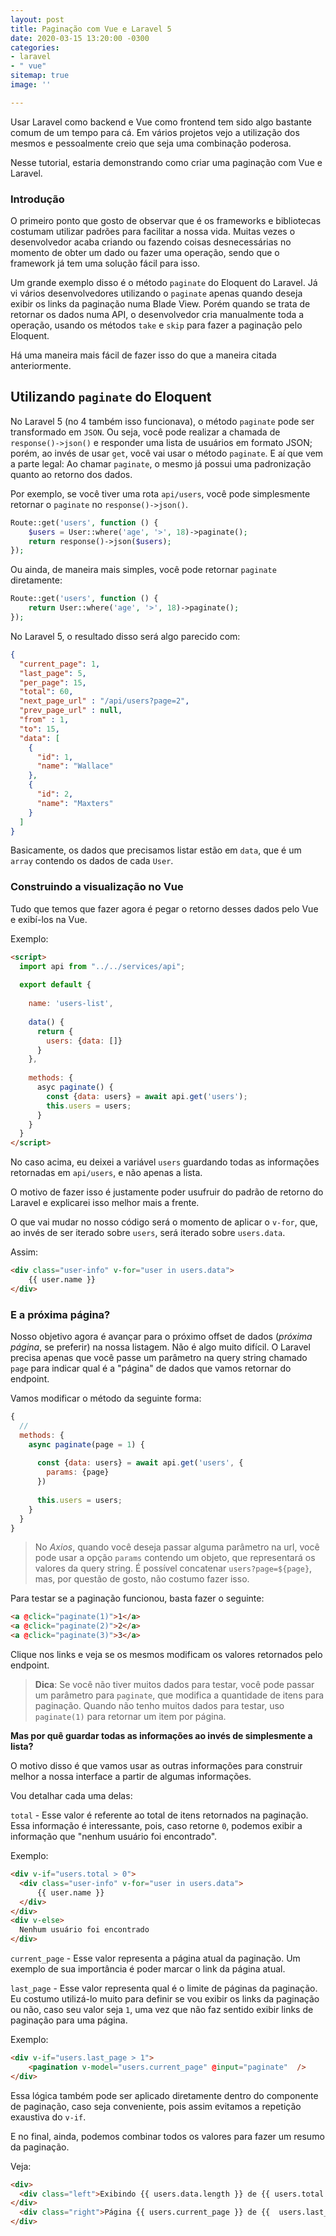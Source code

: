 ```yaml
---
layout: post
title: Paginação com Vue e Laravel 5
date: 2020-03-15 13:20:00 -0300
categories:
- laravel
- " vue"
sitemap: true
image: ''

---
```

Usar Laravel como backend e Vue como frontend tem sido algo bastante comum de um tempo para cá. Em vários projetos vejo a utilização dos mesmos e pessoalmente creio que seja uma combinação poderosa.

Nesse tutorial, estaria demonstrando como criar uma paginação com Vue e Laravel.

### Introdução

O primeiro ponto que gosto de observar que é os frameworks e bibliotecas costumam utilizar padrões para facilitar a nossa vida. Muitas vezes o desenvolvedor acaba criando ou fazendo coisas desnecessárias no momento de obter um dado ou fazer uma operação, sendo que o framework já tem uma solução fácil para isso.

Um grande exemplo disso é o método `paginate` do Eloquent do Laravel. Já vi vários desenvolvedores utilizando o `paginate` apenas quando deseja exibir os links da paginação numa Blade View. Porém quando se trata de retornar os dados numa API, o desenvolvedor cria manualmente toda a operação, usando os métodos `take` e `skip` para fazer a paginação pelo Eloquent.

Há uma maneira mais fácil de fazer isso do que a maneira citada anteriormente.

## Utilizando `paginate` do Eloquent

No Laravel 5 (no 4 também isso funcionava), o método `paginate` pode ser transformado em `JSON`. Ou seja, você pode realizar a  chamada de `response()->json()` e responder uma lista de usuários em formato JSON; porém, ao invés de usar `get`, você vai usar o método `paginate`.
E aí que vem a parte legal: Ao chamar `paginate`, o mesmo já possui uma padronização quanto ao retorno dos dados.

Por exemplo, se você tiver uma rota `api/users`, você pode simplesmente retornar o `paginate` no `response()->json()`.

```php
Route::get('users', function () {
	$users = User::where('age', '>', 18)->paginate();
	return response()->json($users);
});
```

Ou ainda, de maneira mais simples, você pode retornar `paginate` diretamente:

```php
Route::get('users', function () {
	return User::where('age', '>', 18)->paginate();
});
```

No Laravel 5, o resultado disso será algo parecido com:

```json
{
  "current_page": 1,
  "last_page": 5,
  "per_page": 15,
  "total": 60,
  "next_page_url" : "/api/users?page=2",
  "prev_page_url" : null,
  "from" : 1,
  "to": 15,
  "data": [
    {
      "id": 1,
      "name": "Wallace"
    },
    {
      "id": 2,
      "name": "Maxters"
    }
  ]
}
```

Basicamente, os dados que precisamos listar estão em `data`, que é um `array` contendo os dados de cada `User`.

### Construindo a visualização no Vue

Tudo que temos que fazer agora é pegar o retorno desses dados pelo Vue e exibí-los na Vue.

Exemplo:

```html
<script>
  import api from "../../services/api";
  
  export default {
  
    name: 'users-list',
    
    data() {
      return {
        users: {data: []}
      }
    },
    
    methods: {
      asyc paginate() {
        const {data: users} = await api.get('users');
  		this.users = users;
      }
    }
  }
</script>
```

No caso acima, eu deixei a variável `users` guardando todas as informações retornadas em `api/users`, e não apenas a lista. 

O motivo de fazer isso é justamente poder usufruir do padrão de retorno do Laravel e explicarei isso melhor mais a frente.

O que vai mudar no nosso código será o momento de aplicar o `v-for`, que, ao invés de ser iterado sobre `users`, será iterado sobre `users.data`.

Assim:

```html
<div class="user-info" v-for="user in users.data">
  	{{ user.name }}
</div>
```

### E a próxima página?

Nosso objetivo agora é avançar para o próximo offset de dados (*próxima página*, se preferir) na nossa listagem. 
Não é algo muito difícil. O Laravel precisa apenas que você passe um parâmetro na query string chamado `page` para indicar qual é a "página" de dados que vamos retornar do endpoint.

Vamos modificar o método da seguinte forma:

```javascript
{
  //
  methods: {
    async paginate(page = 1) {
      
      const {data: users} = await api.get('users', {
        params: {page}
      })
      
      this.users = users;
    }
  }
}
```

> No *Axios*, quando você deseja passar alguma parâmetro na url, você pode usar a opção `params` contendo um objeto, que representará os valores da query string. É possível concatenar `users?page=${page}`, mas, por questão de gosto, não costumo fazer isso.


Para testar se a paginação funcionou, basta fazer o seguinte:

```html
<a @click="paginate(1)">1</a>
<a @click="paginate(2)">2</a>
<a @click="paginate(3)">3</a>
```

Clique nos links e veja se os mesmos modificam os valores retornados pelo endpoint.

> **Dica**: Se você não tiver muitos dados para testar, você pode passar um parâmetro para `paginate`, que modifica a quantidade de itens para paginação. Quando não tenho muitos dados para testar, uso `paginate(1)` para retornar um item por página.



**Mas por quê guardar todas as informações ao invés de simplesmente a lista?**

O motivo disso é que vamos usar as outras informações para construir melhor a nossa interface a partir de algumas informações.

Vou detalhar cada uma delas:

`total` - Esse valor é referente ao total de itens retornados na paginação. Essa informação é interessante, pois, caso retorne `0`, podemos  exibir a informação que "nenhum usuário foi encontrado".

Exemplo:

```html
<div v-if="users.total > 0">
  <div class="user-info" v-for="user in users.data">
      {{ user.name }}
  </div>
</div>
<div v-else>
  Nenhum usuário foi encontrado
</div>
```


`current_page` - Esse valor representa a página atual da paginação. Um exemplo de sua importância é poder marcar o link da página atual. 


`last_page` - Esse valor representa qual é o limite de páginas da paginação. Eu costumo utilizá-lo muito para definir se vou exibir os links da paginação ou não, caso seu valor seja `1`, uma vez que não faz sentido exibir links de paginação para uma página.

Exemplo: 

```html
<div v-if="users.last_page > 1">
	<pagination v-model="users.current_page" @input="paginate"  />
</div>
```

Essa lógica também pode ser aplicado diretamente dentro do componente de paginação, caso seja conveniente, pois assim evitamos a repetição exaustiva do `v-if`.

E no final, ainda, podemos combinar todos os valores para fazer um resumo da paginação. 

Veja:

```html
<div>
  <div class="left">Exibindo {{ users.data.length }} de {{ users.total }} usuários
</div>
  <div class="right">Página {{ users.current_page }} de {{  users.last_page }}</div>
</div>
```